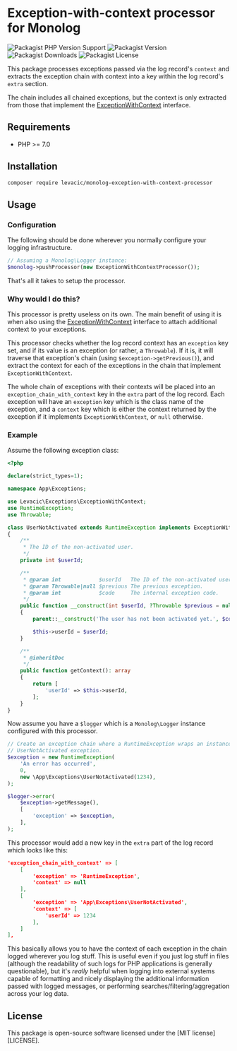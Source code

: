 # Exception-with-context processor for Monolog

![Packagist PHP Version Support](https://img.shields.io/packagist/php-v/levacic/monolog-exception-with-context-processor)
![Packagist Version](https://img.shields.io/packagist/v/levacic/monolog-exception-with-context-processor)
![Packagist Downloads](https://img.shields.io/packagist/dt/levacic/monolog-exception-with-context-processor)
![Packagist License](https://img.shields.io/packagist/l/levacic/monolog-exception-with-context-processor)

This package processes exceptions passed via the log record's `context` and extracts the exception chain with context into a key within the log record's `extra` section.

The chain includes all chained exceptions, but the context is only extracted from those that implement the [ExceptionWithContext](https://github.com/levacic/exception-with-context) interface.

## Requirements

- PHP >= 7.0

## Installation

```sh
composer require levacic/monolog-exception-with-context-processor
```

## Usage

### Configuration

The following should be done wherever you normally configure your logging infrastructure.

```php
// Assuming a Monolog\Logger instance:
$monolog->pushProcessor(new ExceptionWithContextProcessor());
```

That's all it takes to setup the processor.

### Why would I do this?

This processor is pretty useless on its own. The main benefit of using it is when also using the [ExceptionWithContext](https://github.com/levacic/exception-with-context) interface to attach additional context to your exceptions.

This processor checks whether the log record context has an `exception` key set, and if its value is an exception (or rather, a `Throwable`). If it is, it will traverse that exception's chain (using `$exception->getPrevious()`), and extract the context for each of the exceptions in the chain that implement `ExceptionWithContext`.

The whole chain of exceptions with their contexts will be placed into an `exception_chain_with_context` key in the `extra` part of the log record. Each exception will have an `exception` key which is the class name of the exception, and a `context` key which is either the context returned by the exception if it implements `ExceptionWithContext`, or `null` otherwise.

### Example

Assume the following exception class:

```php
<?php

declare(strict_types=1);

namespace App\Exceptions;

use Levacic\Exceptions\ExceptionWithContext;
use RuntimeException;
use Throwable;

class UserNotActivated extends RuntimeException implements ExceptionWithContext
{
    /**
     * The ID of the non-activated user.
     */
    private int $userId;

    /**
     * @param int            $userId   The ID of the non-activated user.
     * @param Throwable|null $previous The previous exception.
     * @param int            $code     The internal exception code.
     */
    public function __construct(int $userId, ?Throwable $previous = null, int $code = 0)
    {
        parent::__construct('The user has not been activated yet.', $code, $previous);

        $this->userId = $userId;
    }

    /**
     * @inheritDoc
     */
    public function getContext(): array
    {
        return [
            'userId' => $this->userId,
        ];
    }
}
```

Now assume you have a `$logger` which is a `Monolog\Logger` instance configured with this processor.

```php
// Create an exception chain where a RuntimeException wraps an instance of the
// UserNotActivated exception.
$exception = new RuntimeException(
    'An error has occurred',
    0,
    new \App\Exceptions\UserNotActivated(1234),
);

$logger->error(
    $exception->getMessage(),
    [
        'exception' => $exception,
    ],
);
```

This processor would add a new key in the `extra` part of the log record which looks like this:

```json
'exception_chain_with_context' => [
    [
        'exception' => 'RuntimeException',
        'context' => null
    ],
    [
        'exception' => 'App\Exceptions\UserNotActivated',
        'context' => [
            'userId' => 1234
        ],
    ]
],
```

This basically allows you to have the context of each exception in the chain logged wherever you log stuff. This is useful even if you just log stuff in files (although the readability of such logs for PHP applications is generally questionable), but it's _really_ helpful when logging into external systems capable of formatting and nicely displaying the additional information passed with logged messages, or performing searches/filtering/aggregation across your log data.

## License

This package is open-source software licensed under the [MIT license][LICENSE].
